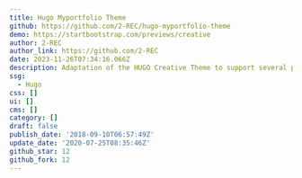 ```yaml
---
title: Hugo Myportfolio Theme
github: https://github.com/2-REC/hugo-myportfolio-theme
demo: https://startbootstrap.com/previews/creative
author: 2-REC
author_link: https://github.com/2-REC
date: 2023-11-26T07:34:16.066Z
description: Adaptation of the HUGO Creative Theme to support several portfolios.
ssg:
  - Hugo
css: []
ui: []
cms: []
category: []
draft: false
publish_date: '2018-09-10T06:57:49Z'
update_date: '2020-07-25T08:35:46Z'
github_star: 12
github_fork: 12
---
```


